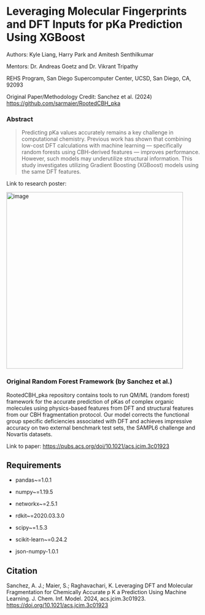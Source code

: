 # Leveraging Molecular Fingerprints and DFT Inputs for pKa Prediction Using XGBoost

Authors: Kyle Liang, Harry Park and Amitesh Senthilkumar

Mentors: Dr. Andreas Goetz and Dr. Vikrant Tripathy 

REHS Program, San Diego Supercomputer Center, UCSD, San Diego, CA, 92093

Original Paper/Methodology Credit: Sanchez et al. (2024) https://github.com/sarmaier/RootedCBH_pka

### Abstract
> Predicting pKa values accurately remains a key challenge in computational chemistry. Previous work has shown that combining low-cost DFT calculations with machine learning — specifically random forests using CBH-derived features — improves performance. However, such models may underutilize structural information.  This study investigates utilizing Gradient Boosting (XGBoost) models using the same DFT features. 

Link to research poster: 

<img width="460" alt="image" src="https://github.com/sarmaier/RootedCBH_pka/assets/152440946/e996ff23-1e6f-45e1-8757-575d4b3a82d5">

### Original Random Forest Framework (by Sanchez et al.)

RootedCBH_pka repository contains tools to run QM/ML (random forest) framework for the accurate prediction of pKas of complex organic molecules using physics-based features from DFT and structural features from our CBH fragmentation protocol. Our model corrects the functional group specific deficiencies associated with DFT and achieves impressive accuracy on two external benchmark test sets, the SAMPL6 challenge and Novartis datasets.

Link to paper: https://pubs.acs.org/doi/10.1021/acs.jcim.3c01923

## Requirements

* pandas~=1.0.1

* numpy~=1.19.5

* networkx~=2.5.1

* rdkit~=2020.03.3.0

* scipy~=1.5.3

* scikit-learn~=0.24.2

* json-numpy-1.0.1



## Citation
Sanchez, A. J.; Maier, S.; Raghavachari, K. Leveraging DFT and Molecular Fragmentation for Chemically Accurate p K a Prediction Using Machine Learning. J. Chem. Inf. Model. 2024, acs.jcim.3c01923. https://doi.org/10.1021/acs.jcim.3c01923



